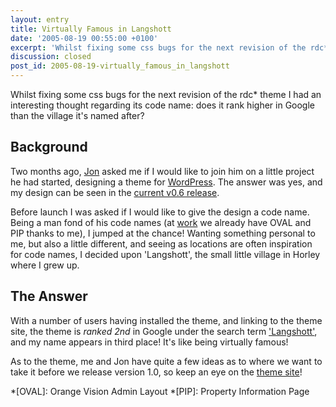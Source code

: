 ```yaml
---
layout: entry
title: Virtually Famous in Langshott
date: '2005-08-19 00:55:00 +0100'
excerpt: 'Whilst fixing some css bugs for the next revision of the rdc* theme I had an interesting thought regarding it''s code name: does it rank higher in Google than the village it''s named after?'
discussion: closed
post_id: 2005-08-19-virtually_famous_in_langshott
---
```

Whilst fixing some css bugs for the next revision of the rdc* theme I had an interesting thought regarding its code name: does it rank higher in Google than the village it's named after?

## Background
Two months ago, [Jon][1] asked me if I would like to join him on a little project he had started, designing a theme for [WordPress][2]. The answer was yes, and my design can be seen in the [current v0.6 release][3].

Before launch I was asked if I would like to give the design a code name. Being a man fond of his code names (at [work][4] we already have OVAL and PIP thanks to me), I jumped at the chance!  Wanting something personal to me, but also a little different, and seeing as locations are often inspiration for code names, I decided upon 'Langshott', the small little village in Horley where I grew up.

## The Answer

With a number of users having installed the theme, and linking to the theme site, the theme is *ranked 2nd* in Google under the search term ['Langshott'][5], and my name appears in third place!  It's like being virtually famous!

As to the theme, me and Jon have quite a few ideas as to where we want to take it before we release version 1.0, so keep an eye on the [theme site][6]!

[1]: http://www.roobottom.com/
[2]: http://www.wordpress.org/
[3]: http://www.roobottom.com/wp_theme/?page_id=13
[4]: http://www.orangevision.co.uk/
[5]: http://www.google.co.uk/search?q=langshott
[6]: http://www.roobottom.com/wp_theme

*[OVAL]: Orange Vision Admin Layout
*[PIP]: Property Information Page